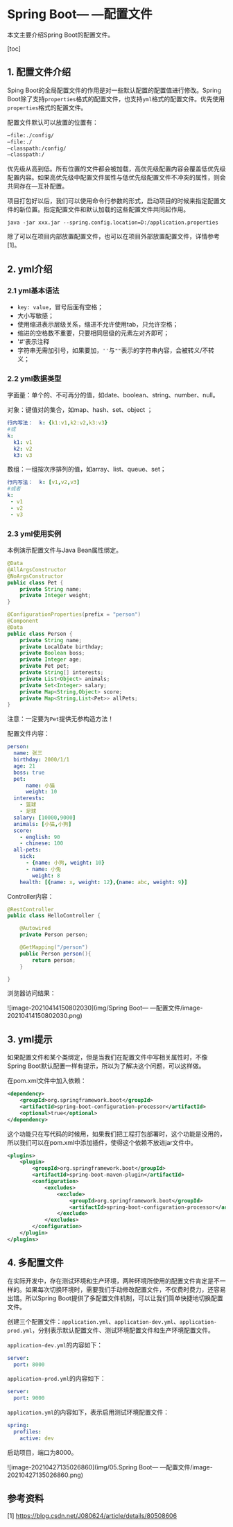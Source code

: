 # Spring Boot— —配置文件

本文主要介绍Spring Boot的配置文件。

[toc]

## 1.  配置文件介绍

Sping Boot的全局配置文件的作用是对一些默认配置的配置值进行修改。Spring Boot除了支持`properties`格式的配置文件，也支持`yml`格式的配置文件。优先使用`properties`格式的配置文件。

配置文件默认可以放置的位置有：

```txt
–file:./config/
–file:./
–classpath:/config/
–classpath:/
```

优先级从高到低。所有位置的文件都会被加载，高优先级配置内容会覆盖低优先级配置内容。如果高优先级中配置文件属性与低优先级配置文件不冲突的属性，则会共同存在—互补配置。

项目打包好以后，我们可以使用命令行参数的形式，启动项目的时候来指定配置文件的新位置。指定配置文件和默认加载的这些配置文件共同起作用。

```shell
java -jar xxx.jar --spring.config.location=D:/application.properties
```

除了可以在项目内部放置配置文件，也可以在项目外部放置配置文件，详情参考[1]。



## 2. yml介绍

### 2.1 yml基本语法

- `key: value`，冒号后面有空格；
- 大小写敏感；
- 使用缩进表示层级关系，缩进不允许使用tab，只允许空格；
- 缩进的空格数不重要，只要相同层级的元素左对齐即可；
- '#'表示注释
- 字符串无需加引号，如果要加，`''`与`""`表示的字符串内容，会被转义/不转义；



### 2.2 yml数据类型

字面量：单个的、不可再分的值，如date、boolean、string、number、null。

对象：键值对的集合，如map、hash、set、object ；

```yaml
行内写法：  k: {k1:v1,k2:v2,k3:v3}
#或
k: 
  k1: v1
  k2: v2
  k3: v3
```

数组：一组按次序排列的值，如array、list、queue、set；

```yaml
行内写法：  k: [v1,v2,v3]
#或者
k:
 - v1
 - v2
 - v3
```



### 2.3 yml使用实例

本例演示配置文件与Java Bean属性绑定。

```java
@Data
@AllArgsConstructor
@NoArgsConstructor
public class Pet {
    private String name;
    private Integer weight;
}

@ConfigurationProperties(prefix = "person")
@Component
@Data
public class Person {
    private String name;
    private LocalDate birthday;
    private Boolean boss;
    private Integer age;
    private Pet pet;
    private String[] interests;
    private List<Object> animals;
    private Set<Integer> salary;
    private Map<String,Object> score;
    private Map<String,List<Pet>> allPets;
}
```

注意：一定要为`Pet`提供无参构造方法！

配置文件内容：

```yaml
person:
  name: 张三
  birthday: 2000/1/1
  age: 21
  boss: true
  pet:
      name: 小猫
      weight: 10
  interests:
    - 篮球
    - 足球
  salary: [10000,9000]
  animals: [小猫,小狗]
  score:
    - english: 90
    - chinese: 100
  all-pets:
    sick:
      - {name: 小狗, weight: 10}
      - name: 小兔
        weight: 8
    health: [{name: x, weight: 12},{name: abc, weight: 9}]
```

Controller内容：

```java
@RestController
public class HelloController {

    @Autowired
    private Person person;

    @GetMapping("/person")
    public Person person(){
        return person;
    }

}
```

浏览器访问结果：

![image-20210414150802030](img/Spring Boot— —配置文件/image-20210414150802030.png)



## 3. yml提示

如果配置文件和某个类绑定，但是当我们在配置文件中写相关属性时，不像Spring Boot默认配置一样有提示，所以为了解决这个问题，可以这样做。

在pom.xml文件中加入依赖：

```xml
<dependency>
    <groupId>org.springframework.boot</groupId>
    <artifactId>spring-boot-configuration-processor</artifactId>
    <optional>true</optional>
</dependency>
```

这个功能只在写代码的时候用，如果我们把工程打包部署时，这个功能是没用的，所以我们可以在pom.xml中添加插件，使得这个依赖不放进jar文件中。

```xml
<plugins>
    <plugin>
        <groupId>org.springframework.boot</groupId>
        <artifactId>spring-boot-maven-plugin</artifactId>
        <configuration>
            <excludes>
                <exclude>
                    <groupId>org.springframework.boot</groupId>
                    <artifactId>spring-boot-configuration-processor</artifactId>
                </exclude>
            </excludes>
        </configuration>
    </plugin>
</plugins>
```



## 4. 多配置文件

在实际开发中，存在测试环境和生产环境，两种环境所使用的配置文件肯定是不一样的。如果每次切换环境时，需要我们手动修改配置文件，不仅费时费力，还容易出错。所以Spring Boot提供了多配置文件机制，可以让我们简单快捷地切换配置文件。

创建三个配置文件：`application.yml`、`application-dev.yml`、`application-prod.yml`，分别表示默认配置文件、测试环境配置文件和生产环境配置文件。

`application-dev.yml`的内容如下：

```yaml
server:
  port: 8000
```

`application-prod.yml`的内容如下：

```yaml
server:
  port: 9000
```

`application.yml`的内容如下，表示启用测试环境配置文件：

```yaml
spring:
  profiles:
    active: dev
```

启动项目，端口为8000。

![image-20210427135026860](img/05.Spring Boot— —配置文件/image-20210427135026860.png)



## 参考资料

[1] https://blog.csdn.net/J080624/article/details/80508606




